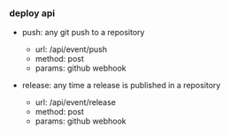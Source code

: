 ### deploy api
- push: any git push to a repository
  - url: /api/event/push
  - method: post
  - params: github webhook

- release: any time a release is published in a repository
  - url: /api/event/release
  - method: post
  - params: github webhook
